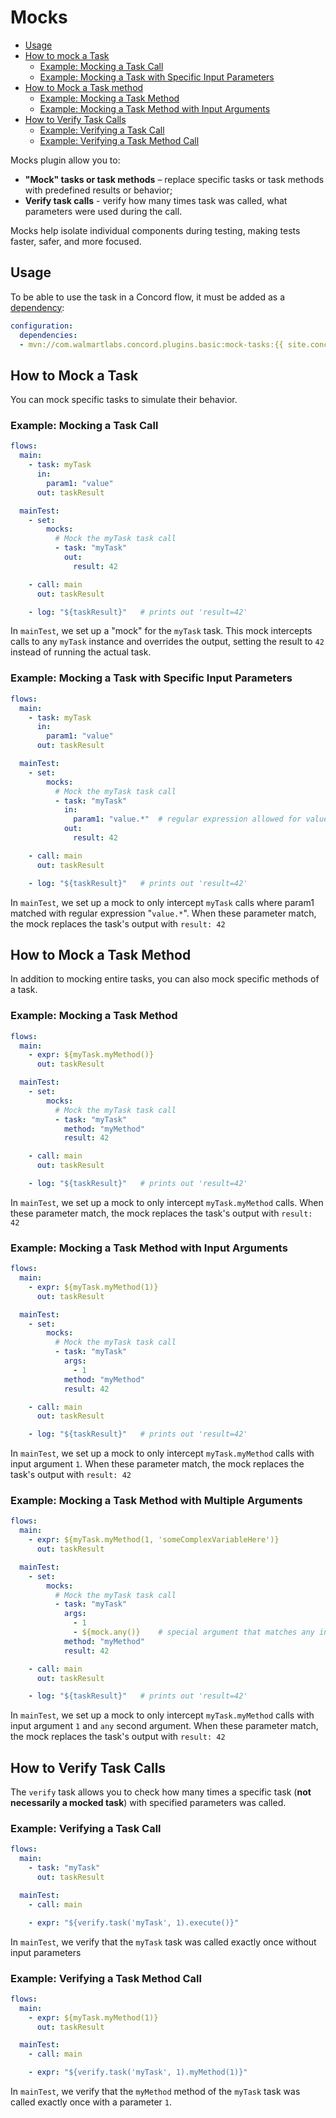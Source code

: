 # Mocks

- [Usage](#usage)
- [How to mock a Task](#how-to-mock-a-task)
  - [Example: Mocking a Task Call](#example-mocking-a-task-call) 
  - [Example: Mocking a Task with Specific Input Parameters](#example-mocking-a-task-with-specific-input-parameters)
- [How to Mock a Task method](#how-to-mock-a-task-method)
  - [Example: Mocking a Task Method](#example-mocking-a-task-method)
  - [Example: Mocking a Task Method with Input Arguments](#example-mocking-a-task-method-with-input-arguments)
- [How to Verify Task Calls](#how-to-verify-task-calls)
  - [Example: Verifying a Task Call](#example-verifying-a-task-call)
  - [Example: Verifying a Task Method Call](#example-verifying-a-task-method-call)

Mocks plugin allow you to:

- **"Mock" tasks or task methods** – replace specific tasks or task methods with
  predefined results or behavior;
- **Verify task calls** - verify how many times task was called, what parameters were used during
  the call.

Mocks help isolate individual components during testing, making tests faster, safer, and more
focused.

## Usage

To be able to use the task in a Concord flow, it must be added as a
[dependency](../processes-v2/configuration.html#dependencies):

```yaml
configuration:
  dependencies:
  - mvn://com.walmartlabs.concord.plugins.basic:mock-tasks:{{ site.concord_core_version }}
```

## How to Mock a Task

You can mock specific tasks to simulate their behavior. 

### Example: Mocking a Task Call

```yaml
flows:
  main:
    - task: myTask
      in:
        param1: "value"
      out: taskResult

  mainTest:
    - set:
        mocks:
          # Mock the myTask task call 
          - task: "myTask"
            out:
              result: 42

    - call: main
      out: taskResult

    - log: "${taskResult}"   # prints out 'result=42'
```

In `mainTest`, we set up a "mock" for the `myTask` task. This mock intercepts calls to any `myTask`
instance and overrides the output, setting the result to `42` instead of running the actual task.

### Example: Mocking a Task with Specific Input Parameters

```yaml
flows:
  main:
    - task: myTask
      in:
        param1: "value"
      out: taskResult

  mainTest:
    - set:
        mocks:
          # Mock the myTask task call 
          - task: "myTask"
            in:
              param1: "value.*"  # regular expression allowed for values
            out:
              result: 42

    - call: main
      out: taskResult

    - log: "${taskResult}"   # prints out 'result=42'
```

In `mainTest`, we set up a mock to only intercept `myTask` calls where param1 matched with regular
expression "`value.*`". When these parameter match, the mock replaces the task's output with
`result: 42`

## How to Mock a Task Method

In addition to mocking entire tasks, you can also mock specific methods of a task.

### Example: Mocking a Task Method

```yaml
flows:
  main:
    - expr: ${myTask.myMethod()}
      out: taskResult

  mainTest:
    - set:
        mocks:
          # Mock the myTask task call 
          - task: "myTask"
            method: "myMethod"
            result: 42

    - call: main
      out: taskResult

    - log: "${taskResult}"   # prints out 'result=42'
```

In `mainTest`, we set up a mock to only intercept `myTask.myMethod` calls.
When these parameter match, the mock replaces the task's output with `result: 42`

### Example: Mocking a Task Method with Input Arguments

```yaml 
flows:
  main:
    - expr: ${myTask.myMethod(1)}
      out: taskResult

  mainTest:
    - set:
        mocks:
          # Mock the myTask task call 
          - task: "myTask"
            args:
              - 1
            method: "myMethod"
            result: 42

    - call: main
      out: taskResult

    - log: "${taskResult}"   # prints out 'result=42'
```

In `mainTest`, we set up a mock to only intercept `myTask.myMethod` calls with input argument `1`.
When these parameter match, the mock replaces the task's output with `result: 42`

### Example: Mocking a Task Method with Multiple Arguments

```yaml
flows:
  main:
    - expr: ${myTask.myMethod(1, 'someComplexVariableHere')}
      out: taskResult

  mainTest:
    - set:
        mocks:
          # Mock the myTask task call 
          - task: "myTask"
            args:
              - 1
              - ${mock.any()}    # special argument that matches any input argument
            method: "myMethod"
            result: 42

    - call: main
      out: taskResult

    - log: "${taskResult}"   # prints out 'result=42'
```

In `mainTest`, we set up a mock to only intercept `myTask.myMethod` calls with input argument `1`
and `any` second argument. When these parameter match, the mock replaces the task's output with
`result: 42`

## How to Verify Task Calls

The `verify` task allows you to check how many times a specific task
(**not necessarily a mocked task**) with specified parameters was called.

### Example: Verifying a Task Call

```yaml
flows:
  main:
    - task: "myTask"
      out: taskResult

  mainTest:
    - call: main

    - expr: "${verify.task('myTask', 1).execute()}"
```

In `mainTest`, we verify that the `myTask` task was called exactly once without input parameters

### Example: Verifying a Task Method Call

```yaml
flows:
  main:
    - expr: ${myTask.myMethod(1)}
      out: taskResult

  mainTest:
    - call: main

    - expr: "${verify.task('myTask', 1).myMethod(1)}"
```

In `mainTest`, we verify that the `myMethod` method of the `myTask` task was called exactly once
with a parameter `1`.
